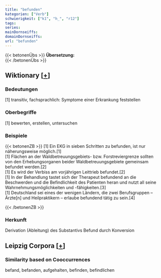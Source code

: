 ```yaml
---
title: "befunden"
kategorien: ["Verb"]
schwierigkeit: ["k1", "h_", "r12"]
tags:
series:
mainDornseiffs:
domainDornseiffs:
url: "befunden"
---
```


{{< betonenÜbs >}}
**Übersetzung:**  
{{< /betonenÜbs >}}

## Wiktionary [[+](https://de.wiktionary.org/wiki/befunden)]

### Bedeutungen
[1] transitiv, fachsprachlich: Symptome einer Erkrankung feststellen  

### Oberbegriffe
[1] bewerten, erstellen, untersuchen  

### Beispiele
{{< betonenZB >}}
[1] Ein EKG in sieben Schritten zu befunden, ist nur näherungsweise möglich.[1]  
[1] Flächen an der Waldbetreuungsgebiets- bzw. Forstreviergrenze sollten von den Erhebungsorganen beider Waldbetreuungsgebiete gemeinsam befundet werden.[2]  
[1] Es wird der Verbiss am vorjährigen Leittrieb befundet.[2]  
[1] In der Behandlung tastet sich der Therapeut befundend an die Beschwerden und die Befindlichkeit des Patienten heran und nutzt all seine Wahrnehmungsmöglichkeiten und -fähigkeiten.[3]  
[1] Deutschland sei eines der wenigen Ländern, die zwei Berufsgruppen – Ärzte[n] und Heilpraktikern – erlaube befundend tätig zu sein.[4]  

{{< /betonenZB >}}
### Herkunft
Derivation (Ableitung) des Substantivs Befund durch Konversion  


## Leipzig Corpora [[+](https://corpora.uni-leipzig.de/en/res?word=befunden&corpusId=deu_newscrawl-public_2018)]


### Similarity based on Cooccurrences
befand, befanden, aufgehalten, befinden, befindlichen


